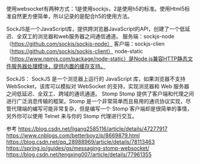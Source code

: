 使用websocket有两种方式：1是使用sockjs，2是使用h5的标准。使用Html5标准自然更方便简单，所以记录的是配合h5的使用方法。



SockJS是一个JavaScript库，提供跨浏览器JavaScript的API，创建了一个低延迟、全双工的浏览器和web服务器之间通信通道。
服务端：sockjs-node（https://github.com/sockjs/sockjs-node）
客户端：sockjs-clien（https://github.com/sockjs/sockjs-client）
node-static（https://www.npmjs.com/package/node-static）是Node.js兼容HTTP静态文件服务器处理模块，提供内置的缓存支持。


SockJS：
SockJS 是一个浏览器上运行的 JavaScript 库，如果浏览器不支持 WebSocket，该库可以模拟对 WebSocket 的支持，实现浏览器和 Web 服务器之间低延迟、全双工、跨域的通讯通道。
Stomp
Stomp 提供了客户端和代理之间进行广泛消息传输的框架。Stomp 是一个非常简单而且易用的通讯协议实现，尽管代理端的编写可能非常复杂，但是编写一个 Stomp 客户端却是很简单的事情，另外你可以使用 Telnet 来与你的 Stomp 代理进行交互。



参考
https://blog.csdn.net/ligang2585116/article/details/47277917
https://www.cnblogs.com/betterboyz/p/8669879.html
https://blog.csdn.net/qq_28988969/article/details/78113463
https://spring.io/guides/gs/messaging-stomp-websocket/
https://blog.csdn.net/tengxing007/article/details/77961355
